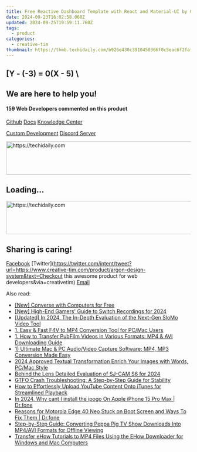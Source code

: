 ```yaml
---
title: Free Reactive Dashboard Template with React and Material-UI by Creative Tim
date: 2024-09-23T16:02:58.060Z
updated: 2024-09-25T19:59:11.760Z
tags:
  - product
categories:
  - creative-tim
thumbnail: https://thmb.techidaily.com/b926e430c3910450366f0c5eac6f2faf425580bfe11541a9628c11209d7640f5.jpg
---
```


## \[Y - (-3) = 0(X - 5) \

## We are here to help you!

#### 159 Web Developers commented on this product

[Github](https://github.com/creativetimofficial/argon-design-system) [Docs](https://tools.techidaily.com/creative-tim/products/) [Knowledge Center](https://tools.techidaily.com/creative-tim/products/) 

[Custom Development](https://tools.techidaily.com/creative-tim/products/) [Discord Server](https://discord.com/invite/FhCJCaHdQa) 

<!-- affiliate ads begin -->
<a href="https://appsumo.8odi.net/c/5597632/2049378/7443" target="_top" id="2049378">
  <img src="//a.impactradius-go.com/display-ad/7443-2049378" border="0" alt="https://techidaily.com" width="728" height="90"/>
</a>
<img height="0" width="0" src="https://appsumo.8odi.net/i/5597632/2049378/7443" style="position:absolute;visibility:hidden;" border="0" />
<!-- affiliate ads end -->

## Loading...

<!-- affiliate ads begin -->
<a href="https://coinrule.sjv.io/c/5597632/1958378/18409" target="_top" id="1958378">
  <img src="//a.impactradius-go.com/display-ad/18409-1958378" border="0" alt="https://techidaily.com" width="728" height="90"/>
</a>
<img height="0" width="0" src="https://coinrule.sjv.io/i/5597632/1958378/18409" style="position:absolute;visibility:hidden;" border="0" />
<!-- affiliate ads end -->

## Sharing is caring!

[Facebook](https://www.facebook.com/sharer/sharer.php?u=https://www.creative-tim.com/product/argon-design-system?src=sdkpreparse) [Twitter](https://twitter.com/intent/tweet?url=https://www.creative-tim.com/product/argon-design-system&text=Checkout this awesome product for web developers&via=creativetim) [Email](https://tools.techidaily.com/creative-tim/products/)

<ins class="adsbygoogle"
     style="display:block"
     data-ad-format="autorelaxed"
     data-ad-client="ca-pub-7571918770474297"
     data-ad-slot="1223367746"></ins>

<ins class="adsbygoogle"
     style="display:block"
     data-ad-client="ca-pub-7571918770474297"
     data-ad-slot="8358498916"
     data-ad-format="auto"
     data-full-width-responsive="true"></ins>

<span class="atpl-alsoreadstyle">Also read:</span>
<div><ul>
<li><a href="https://extra-resources.techidaily.com/new-converse-with-computers-for-free/"><u>[New] Converse with Computers for Free</u></a></li>
<li><a href="https://screen-sharing-recording.techidaily.com/new-high-end-gamers-guide-to-switch-recordings-for-2024/"><u>[New] High-End Gamers' Guide to Switch Recordings for 2024</u></a></li>
<li><a href="https://article-knowledge.techidaily.com/updated-in-2024-the-in-depth-evaluation-of-the-next-gen-slomo-video-tool/"><u>[Updated] In 2024, The In-Depth Evaluation of the Next-Gen SloMo Video Tool</u></a></li>
<li><a href="https://discover-exceptional.techidaily.com/1-easy-and-fast-f4v-to-mp4-conversion-tool-for-pcmac-users/"><u>1. Easy & Fast F4V to MP4 Conversion Tool for PC/Mac Users</u></a></li>
<li><a href="https://discover-exceptional.techidaily.com/1-how-to-transfer-pubfilm-videos-in-various-formats-mp4-and-avi-downloading-guide/"><u>1. How to Transfer PubFilm Videos in Various Formats: MP4 & AVI Downloading Guide</u></a></li>
<li><a href="https://discover-exceptional.techidaily.com/1-ultimate-mac-and-pc-audiovideo-capture-software-mp4-mp3-conversion-made-easy/"><u>1) Ultimate Mac & PC Audio/Video Capture Software: MP4, MP3 Conversion Made Easy</u></a></li>
<li><a href="https://some-skills.techidaily.com/2024-approved-textual-transformation-enrich-your-images-with-words-pcmac-style/"><u>2024 Approved Textual Transformation Enrich Your Images with Words, PC/Mac Style</u></a></li>
<li><a href="https://extra-resources.techidaily.com/behind-the-lens-detailed-evaluation-of-sj-cam-s6-for-2024/"><u>Behind the Lens Detailed Evaluation of SJ-CAM S6 for 2024</u></a></li>
<li><a href="https://win-answers.techidaily.com/gtfo-crash-troubleshooting-a-step-by-step-guide-for-stability/"><u>GTFO Crash Troubleshooting: A Step-by-Step Guide for Stability</u></a></li>
<li><a href="https://discover-exceptional.techidaily.com/how-to-effortlessly-upload-youtube-content-onto-itunes-for-streamlined-playback/"><u>How to Effortlessly Upload YouTube Content Onto iTunes for Streamlined Playback</u></a></li>
<li><a href="https://ios-pokemon-go.techidaily.com/in-2024-why-cant-i-install-the-ipogo-on-apple-iphone-15-pro-max-drfone-by-drfone-virtual-ios/"><u>In 2024, Why cant I install the ipogo On Apple iPhone 15 Pro Max | Dr.fone</u></a></li>
<li><a href="https://howto.techidaily.com/reasons-for-motorola-edge-40-neo-stuck-on-boot-screen-and-ways-to-fix-them-drfone-by-drfone-fix-android-problems-fix-android-problems/"><u>Reasons for Motorola Edge 40 Neo Stuck on Boot Screen and Ways To Fix Them | Dr.fone</u></a></li>
<li><a href="https://discover-exceptional.techidaily.com/step-by-step-guide-converting-peppa-pig-tv-show-downloads-into-mp4avi-formats-for-offline-viewing/"><u>Step-by-Step Guide: Converting Peppa Pig TV Show Downloads Into MP4/AVI Formats for Offline Viewing</u></a></li>
<li><a href="https://discover-exceptional.techidaily.com/transfer-ehow-tutorials-to-mp4-files-using-the-ehow-downloader-for-windows-and-mac-computers/"><u>Transfer eHow Tutorials to MP4 Files Using the EHow Downloader for Windows and Mac Computers</u></a></li>
</ul></div>

